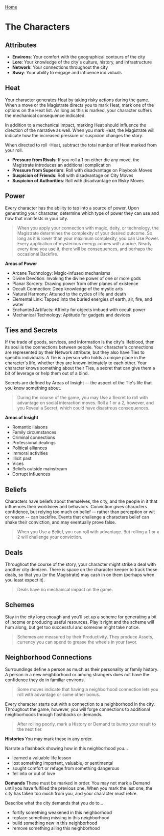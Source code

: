 [Home](index.md)

# The Characters
<a name="Attributes"></a>
## Attributes
- **Environs**: Your comfort with the geographical contours of the city
- **Lore**: Your knowledge of the city's culture, history, and infrastructure
- **Network**: Your connections throughout the city
- **Sway**: Your ability to engage and influence individuals

## Heat
Your character generates Heat by taking risky actions during the game. When a move or the Magistrate directs you to mark Heat, mark one of the options on the Heat list. As long as this is marked, your character suffers the mechanical consequence indicated.

In addition to a mechanical impact, marking Heat should influence the direction of the narrative as well. When you mark Heat, the Magistrate will indicate how the increased pressure or suspicion changes the story.

When directed to roll -Heat, subtract the total number of Heat marked from your roll.

- **Pressure from Rivals**: If you roll a 1 on either die any move, the Magistrate introduces an additional complication
- **Pressure from Superiors**: Roll with disadvantage on Playbook Moves
- **Suspicion of Friends**: Roll with disadvantage on City Moves
- **Suspicion of Authorities**: Roll with disadvantage on Risky Moves

<a name="Power"></a>
## Power
Every character has the ability to tap into a source of power. Upon generating your character, determine which type of power they can use and how that manifests in your city.

> When you apply your connection with magic, deity, or technology, the Magistrate determines the complexity of your desired outcome. So long as it is lower than your maximum complexity, you can Use Power. Every application of mysterious energy comes with a price. Nearly every time you use it, there will be consequences, and perhaps the occasional Backfire.

**Areas of Power**
- Arcane Technology: Magic-infused mechanisms
- Divine Devotion: Invoking the divine power of one or more gods
- Planar Sorcery: Drawing power from other planes of existence
- Occult Connection: Deep knowledge of the mystic arts
- Natural Harmony: Attuned to the cycles of life and death
- Elemental Link: Tapped into the buried energies of earth, air, fire, and water
- Enchanted Artifacts: Affinity for objects imbued with occult power
- Mechanical Technology: Aptitude for gadgets and devices

## Ties and Secrets
If the trade of goods, services, and information is the city's lifeblood, then its soul is the connections between people. Your character's connections are represented by their Network attribute, but they also have Ties to specific individuals. A Tie is a person who holds a unique place in the character's life, whether they are known intimately to each other. Your character knows something about their Ties, a secret that can give them a bit of leverage or help them out of a bind.

Secrets are defined by Areas of Insight -- the aspect of the Tie's life that you know something about.

> During the course of the game, you may Use a Secret to roll with advantage on social interaction moves. Roll a 1 or a 2, however, and you Reveal a Secret, which could have disastrous consequences.

**Areas of Insight**
- Romantic liaisons
- Family circumstances
- Criminal connections
- Professional dealings
- Political alliances
- Immoral activities
- Illicit past
- Vices
- Beliefs outside mainstream
- Corrupt influences

## Beliefs
Characters have beliefs about themselves, the city, and the people in it that influences their worldview and behaviors. Conviction gives characters confidence, but relying too much on belief -- rather than perception or wit or reason -- can backfire. Events that challenge a characters belief can shake their conviction, and may eventually prove false.

> When you Use a Belief, you can roll with advantage. But rolling a 1 or a 2 will challenge your conviction.

## Deals
Throughout the course of the story, your character might strike a deal with another city denizen. There is space on the character keeper to track these deals, so that you (or the Magistrate) may cash in on them (perhaps when you least expect it). 

> Deals have no mechanical impact on the game.

## Schemes
Stay in the city long enough and you'll set up a scheme for generating a bit of income or producing useful resources. Play it right and the scheme will hum along, but get too successful and someone might take notice.

> Schemes are measured by their Productivity. They produce Assets, currency you can spend to grease the wheels in your favor.


## Neighborhood Connections
Surroundings define a person as much as their personality or family history. A person in a new neighborhood or among strangers does not have the confidence they do in familiar environs. 

> Some moves indicate that having a neighborhood connection lets you roll with advantage or some other bonus.

Every character starts out with a connection to a neighborhood in the city. Throughout the game, however, you will forge connections to additional neighborhoods through flashbacks or demands.

> After rolling poorly, mark a History or Demand to bump your result to the next tier. 


**Histories**
You may mark these in any order.

Narrate a flashback showing how in this neighborhood you...
- learned a valuable life lesson
- lost something important, valuable, or sentimental
- sought comfort or refuge from something dangerous
- fell into or out of love

**Demands**
These must be marked in order. You may not mark a Demand until you have fulfilled the previous one. When you mark the last one, the city has taken too much from you, and your character must retire.

Describe what the city demands that you do to... 
- fortify something weakened in this neighborhood
- replace something missing in this neighborhood
- build something new in this neighborhood
- remove something ailing this neighborhood

